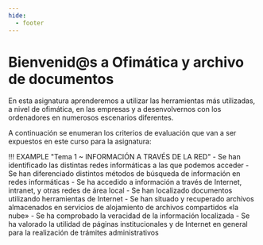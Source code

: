 ```yaml
---
hide:
  - footer
---
```


# Bienvenid@s a Ofimática y archivo de documentos

En esta asignatura aprenderemos a utilizar las herramientas más utilizadas, a nivel de ofimática, en las empresas y a desenvolvernos con los ordenadores en numerosos escenarios diferentes.

A continuación se enumeran los criterios de evaluación que van a ser expuestos en este curso para la asignatura:

!!! EXAMPLE "Tema 1 ~ INFORMACIÓN A TRAVÉS DE LA RED"
    - Se han identificado las distintas redes informáticas a las que podemos acceder
    - Se han diferenciado distintos métodos de búsqueda de información en redes informáticas
    - Se ha accedido a información a través de Internet, intranet, y otras redes de área local
    - Se han localizado documentos utilizando herramientas de Internet
    - Se han situado y recuperado archivos almacenados en servicios de alojamiento de archivos compartidos «la nube»
    - Se ha comprobado la veracidad de la información localizada
    - Se ha valorado la utilidad de páginas institucionales y de Internet en general para la realización de trámites administrativos